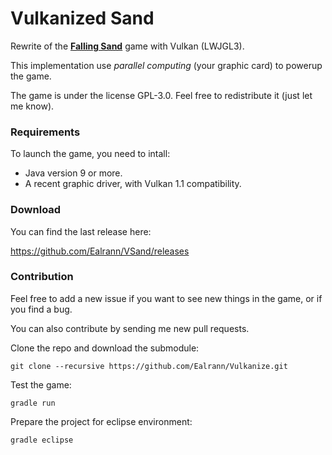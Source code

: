 # Vulkanized Sand
Rewrite of the [**Falling Sand**](https://en.wikipedia.org/wiki/Falling-sand_game) game with Vulkan (LWJGL3).

This implementation use *parallel computing* (your graphic card) to powerup the game.

The game is under the license GPL-3.0. Feel free to redistribute it (just let me know).

### Requirements

To launch the game, you need to intall:
* Java version 9 or more.
* A recent graphic driver, with Vulkan 1.1 compatibility.

### Download

You can find the last release here:

https://github.com/Ealrann/VSand/releases

### Contribution

Feel free to add a new issue if you want to see new things in the game, or if you find a bug. 

You can also contribute by sending me new pull requests.

Clone the repo and download the submodule:

`git clone --recursive https://github.com/Ealrann/Vulkanize.git`

Test the game:

`gradle run`

Prepare the project for eclipse environment:

`gradle eclipse`
